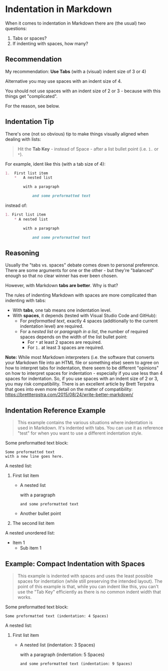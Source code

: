 ﻿# Indentation in Markdown

When it comes to indentation in Markdown there are (the usual) two questions:

1. Tabs or spaces?
1. If indenting with spaces, how many?

## Recommendation

My recommendation: **Use Tabs** (with a (visual) indent size of 3 or 4)

Alternative you may use spaces with an indent size of 4.

You should not use spaces with an indent size of 2 or 3 - because with this things get "complicated".

For the reason, see below.

## Indentation Tip

There's one (not so obvious) tip to make things visually aligned when dealing with lists:

> Hit the **Tab Key** - instead of Space - after a list bullet point (i.e. `1.` or `*`).

For example, ident like this (with a tab size of 4):

```markdown
1.  First list item
    *   A nested list

        with a paragraph

            and some preformatted text
```

instead of:

```markdown
1. First list item
    * A nested list

        with a paragraph

            and some preformatted text
```

## Reasoning

Usually the "tabs vs. spaces" debate comes down to personal preference. There are some arguments for one or the other - but they're "balanced" enough so that no clear winner has ever been chosen.

However, with Markdown **tabs are better**. Why is that?

The rules of indenting Markdown with spaces are more complicated than indenting with tabs:

*	With **tabs**, one tab means one indentation level.
*	With **spaces**, it depends (tested with Visual Studio Code and GitHub):
	*	For *preformatted text*, exactly 4 spaces (additionally to the current indentation level) are required.
	*	For a *nested list* or *paragraph in a list*, the number of required spaces depends on the width of the list bullet point:
		* For `*` at least 2 spaces are required.
		* For `1.` at least 3 spaces are required.

**Note:** While most Markdown interpreters (i.e. the software that converts your Markdown file into an HTML file or something else) seem to agree on how to interpret tabs for indentation, there seem to be different "opinions" on how to interpret spaces for indentation - especially if you use less than 4 spaces for indentation. So, if you use spaces with an indent size of 2 or 3, you may risk compatibility. There is an excellent article by Brett Terpstra that goes into even more detail on the matter of compatibility: <https://brettterpstra.com/2015/08/24/write-better-markdown/>

## Indentation Reference Example

> This example contains the various situations where indentation is used in Markdown. It's indented with tabs. You can use it as reference "test" for when you want to use a different indentation style.

Some preformatted text block:

	Some preformatted text
	with a new line goes here.

A nested list:

1.	First list item
	*	A nested list

		with a paragraph

			and some preformatted text
	*	Another bullet point
1.	The second list item

A nested unordered list:

*	Item 1
	*	Sub item 1

## Example: Compact Indentation with Spaces

> This example is indented with spaces and uses the least possible spaces for indentation (while still preserving the intended layout). The point of this example is that, while you can indent like this, you can't use the "Tab Key" efficiently as there is no common indent width that works.

Some preformatted text block:

    Some preformatted text (indentation: 4 Spaces)

A nested list:

1. First list item
   * A nested list (indentation: 3 Spaces)

     with a paragraph (indentation: 5 Spaces)

         and some preformatted text (indentation: 9 Spaces)
